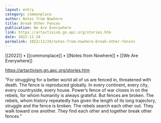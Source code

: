 ```yaml
---
layout: entry
category: commonplace
author: Notes from Nowhere
title: Break Other Fences
publication: We Are Everywhere
link: https://artactivism.gn.apc.org/stories.htm
date: 2022-11-24
permalink: 2022/11/24/notes-from-nowhere-break-other-fences
---
```


[[2022]] • [[commonplace]] • [[Notes from Nowhere]] • [[We Are Everywhere]]

https://artactivism.gn.apc.org/stories.htm

"For struggling for a better world all of us are fenced in, threatened with death. The fence is reproduced globally. In every continent, every city, every countryside, every house. Power’s fence of war closes in on the rebels, for whom humanity is always grateful. But fences are broken. The rebels, whom history repeatedly has given the length of its long trajectory, struggle and the fence is broken. The rebels search each other out. They walk toward one another. They find each other and together break other fences."
